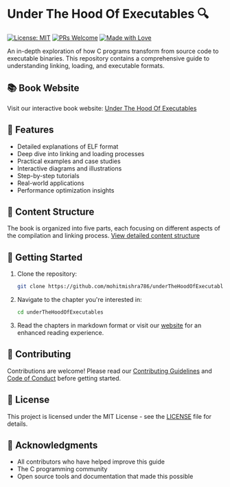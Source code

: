 # Under The Hood Of Executables 🔍

[![License: MIT](https://img.shields.io/badge/License-MIT-yellow.svg)](https://opensource.org/licenses/MIT)
[![PRs Welcome](https://img.shields.io/badge/PRs-welcome-brightgreen.svg)](CONTRIBUTING.md)
[![Made with Love](https://img.shields.io/badge/Made%20with-❤-red.svg)](https://github.com/mohitmishra786/underTheHoodOfExecutables)

An in-depth exploration of how C programs transform from source code to executable binaries. This repository contains a comprehensive guide to understanding linking, loading, and executable formats.

## 📚 Book Website

Visit our interactive book website: [Under The Hood Of Executables](https://mohitmishra786.github.io/underTheHoodOfExecutables/)

## 🌟 Features

- Detailed explanations of ELF format
- Deep dive into linking and loading processes
- Practical examples and case studies
- Interactive diagrams and illustrations
- Step-by-step tutorials
- Real-world applications
- Performance optimization insights

## 📖 Content Structure

The book is organized into five parts, each focusing on different aspects of the compilation and linking process. [View detailed content structure](INDEX.md)

## 🚀 Getting Started

1. Clone the repository:
   ```bash
   git clone https://github.com/mohitmishra786/underTheHoodOfExecutables.git
   ```

2. Navigate to the chapter you're interested in:
   ```bash
   cd underTheHoodOfExecutables
   ```

3. Read the chapters in markdown format or visit our [website](https://mohitmishra786.github.io/underTheHoodOfExecutables/) for an enhanced reading experience.

## 🤝 Contributing

Contributions are welcome! Please read our [Contributing Guidelines](CONTRIBUTING.md) and [Code of Conduct](CODE_OF_CONDUCT.md) before getting started.

## 📄 License

This project is licensed under the MIT License - see the [LICENSE](LICENSE) file for details.

## 🙏 Acknowledgments

- All contributors who have helped improve this guide
- The C programming community
- Open source tools and documentation that made this possible